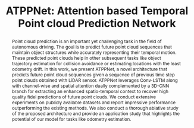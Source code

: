 ---
layout: project-page-new
title: "ATPPNet: Attention based Temporal Point cloud Prediction Network"
authors:
  - name: Kaustab Pal*
    sup: 1
  - name: Aditya Sharma*
    sup: 1
  - name: Avinash Sharma
    sup: 2 
  - name: K. Madhava Krishna
    sup: 1
affiliations:
  - name: Robotics Research Center, IIIT Hyderabad, India
    link: https://robotics.iiit.ac.in
    sup: 1
  - name: IIT Jodhpur
    link: https://www.iitj.ac.in/
    sup: 2
permalink: /publications/2024/Kaustab_ATPPNet/
abstract: "Point cloud prediction is an important yet challenging task in the field of autonomous driving. The goal is to predict future point cloud sequences that maintain object structures while accurately representing their temporal motion. These predicted point clouds help in other subsequent tasks like object trajectory estimation for collision avoidance or estimating locations with the least odometry drift. In this work, we present ATPPNet, a novel architecture that predicts future
point cloud sequences given a sequence of previous time step point clouds obtained with LiDAR sensor. ATPPNet leverages Conv-LSTM along with channel-wise and spatial attention dually complemented by a 3D-CNN branch for extracting an enhanced spatio-temporal context to recover high quality
fidel predictions of future point clouds. We conduct extensive experiments on publicly available datasets and report impressive performance outperforming the existing methods. We also conduct a thorough ablative study of the proposed architecture and provide an application study that highlights the potential of our model for tasks like odometry estimation."
#project_page: https://ensemble-of-costs-diffusion.github.io/
paper: https://arxiv.org/pdf/2401.17399
code: https://github.com/kaustabpal/ATPPNet
#supplement: https://clipgraphs.github.io/static/pdfs/Supplementary.pdf
#video: https://www.youtube.com/watch?v=ITo8rMInatk&feature=youtu.be
#iframe: https://www.youtube.com/embed/ITo8rMInatk
#demo: https://anyloc.github.io/#interactive_demo

---